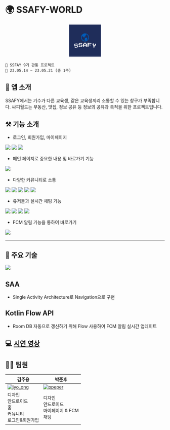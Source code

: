 # 🌍 SSAFY-WORLD
<p align="center"><img src="./assets/logo-color.png" width="20%"></p>

```
📢 SSFAY 9기 관통 프로젝트 
📢 23.05.14 ~ 23.05.21 (총 1주)
```

## 🤔 앱 소개
SSAFY에서는 기수가 다른 교육생, 같은 교육생끼리 소통할 수 있는 창구가 부족합니다. 싸피월드는 부동산, 맛집, 정보 공유 등 정보의 공유과 축적을 위한 프로젝트입니다. 

## ⚒️ 기능 소개
- 로그인, 회원가입, 마이페이지
<img src="https://github.com/SSAFY-WORLD/SSAFY-WORLD/assets/63226023/dd953c50-13e5-48dd-9300-ab13f23e1949" width="20%"/>
<img src="https://github.com/SSAFY-WORLD/SSAFY-WORLD/assets/63226023/e7812bdf-e0c8-49ac-a6fb-4ac63328d4bf" width="20%"/>
<img src="https://github.com/SSAFY-WORLD/SSAFY-WORLD/assets/63226023/b3948933-bfe1-40d3-8f43-533b5cff99a4" width="20%"/>

- 메인 페이지로 중요한 내용 및 바로가기 기능
<img src="https://github.com/SSAFY-WORLD/SSAFY-WORLD/assets/63226023/143ebce9-603c-4a51-a0b5-69f90f5cd6a2" width="20%"/>

- 다양한 커뮤니티로 소통
<img src="https://github.com/SSAFY-WORLD/SSAFY-WORLD/assets/63226023/ca726a8d-9b38-40c5-8595-c4a61bfa9614" width="15%"/>
<img src="https://github.com/SSAFY-WORLD/SSAFY-WORLD/assets/63226023/6fc663c2-c235-4e0e-93d2-21dd053db6e3" width="15%"/>
<img src="https://github.com/SSAFY-WORLD/SSAFY-WORLD/assets/63226023/a4305dc2-ce52-44ea-bb9f-265c80c59070" width="15%"/>
<img src="https://github.com/SSAFY-WORLD/SSAFY-WORLD/assets/63226023/45be988d-671d-4edd-98af-f490920608ff" width="15%"/>
<img src="https://github.com/SSAFY-WORLD/SSAFY-WORLD/assets/63226023/2843b013-7af8-406e-b9c7-0189ff0abc37" width="15%"/>

- 유저들과 실시간 채팅 기능
<img src="https://github.com/SSAFY-WORLD/SSAFY-WORLD/assets/63226023/ffe9fc9d-61bb-4919-9bae-e4c474bd7997" width="20%"/>
<img src="https://github.com/SSAFY-WORLD/SSAFY-WORLD/assets/63226023/df774642-c224-410d-8dc9-8127946e07f0" width="20%"/>
<img src="https://github.com/SSAFY-WORLD/SSAFY-WORLD/assets/63226023/0bc4e7a1-efe8-44c1-a626-de12a0e364c9" width="20%"/>
<img src="https://github.com/SSAFY-WORLD/SSAFY-WORLD/assets/63226023/e7d467c1-61b1-49a3-a591-ec2348e64eff" width="20%"/>

- FCM 알림 기능을 통하여 바로가기
<img src="https://github.com/SSAFY-WORLD/SSAFY-WORLD/assets/63226023/59a3be00-97fc-447c-8023-033642bf06b7.gif" width="30%"/>

- - - 
## 📌 주요 기술
<img src="https://github.com/SSAFY-WORLD/SSAFY-WORLD/assets/63226023/ff7463e0-dce3-4c6d-97a3-31a0a173134b" width="50%"/>

## SAA
- Single Activity Architecture로 Navigation으로 구현
## Kotlin Flow API
- Room DB 자동으로 갱신하기 위해 Flow 사용하여 FCM 알림 실시간 업데이트

## 💻 [시연 영상](https://www.youtube.com/channel/UCrovuekvNiW-oq-ziMkxd9g)

## 👩‍👦 팀원
| 김주용 | 박준후 |
| ------ | ------ |
| <a href="https://github.com/Kim-JuYong"><img src="https://avatars.githubusercontent.com/u/68934392?v=4" alt="jyo_ong" width="100" height="100"></a> | <a href="https://github.com/ppeper"><img src="https://avatars.githubusercontent.com/u/63226023?v=4" alt="ppeper" width="100" height="100"></a> |
| 디자인<br>안드로이드<br>홈<br>커뮤니티<br>로그인&회원가입 | 디자인<br>안드로이드<br>마이페이지 & FCM<br>채팅 |
